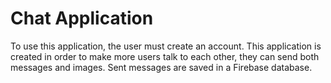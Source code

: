 # Chat Application

To use this application, the user must create an account. This application is created in order to make more users talk to each other, they can send both messages and images. Sent messages are saved in a Firebase database.
